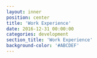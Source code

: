 ```yaml
---
layout: inner
position: center
title: 'Work Experience'
date: 2016-12-31 00:00:00
categories: development
section_title: 'Work Experience'
background-color: '#ABCDEF'
---
```

